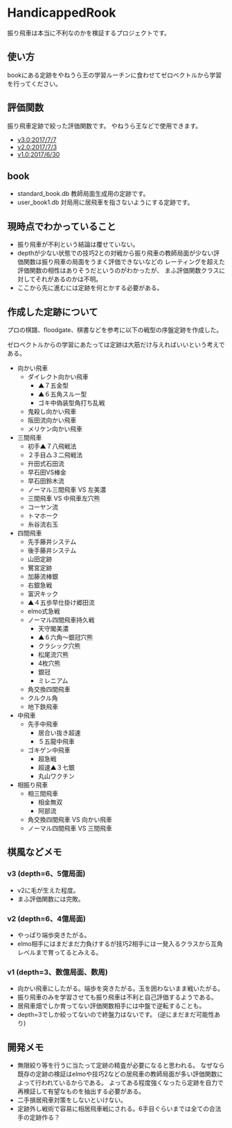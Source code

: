﻿# HandicappedRook

振り飛車は本当に不利なのかを検証するプロジェクトです。

## 使い方

bookにある定跡をやねうら王の学習ルーチンに食わせてゼロベクトルから学習を行ってください。

## 評価関数

振り飛車定跡で絞った評価関数です。
やねうら王などで使用できます。

- [v3.0:2017/7/7](https://drive.google.com/file/d/0BwUOadFWQqvjYXoxQ0ZValFkUHc/view?usp=sharing)
- [v2.0:2017/7/3](https://drive.google.com/file/d/0BwUOadFWQqvjUFVIMW8xX0dBa28/view?usp=sharing)
- [v1.0:2017/6/30](https://drive.google.com/file/d/0BwUOadFWQqvjVFFmYnRIODdsbGc/view?usp=sharing)

## book

- standard_book.db 教師局面生成用の定跡です。
- user_book1.db 対局用に居飛車を指さないようにする定跡です。

## 現時点でわかっていること

- 振り飛車が不利という結論は覆せていない。
- depthが少ない状態での技巧2との対戦から振り飛車の教師局面が少ない評価関数は振り飛車の局面をうまく評価できないなどの
レーティングを超えた評価関数の相性はありそうだというのがわかったが、
まふ評価関数クラスに対してそれがあるのかは不明。
- ここから先に進むには定跡を何とかする必要がある。

## 作成した定跡について

プロの棋譜、floodgate、棋書などを参考に以下の戦型の序盤定跡を作成した。

ゼロベクトルからの学習にあたっては定跡は大筋だけ与えればいいという考えである。

- 向かい飛車
	- ダイレクト向かい飛車
		- ▲７五金型
		- ▲６五角スルー型
		- ゴキ中偽装型角打ち乱戦
	- 鬼殺し向かい飛車
	- 阪田流向かい飛車
	- メリケン向かい飛車
- 三間飛車
	- 初手▲７八飛戦法
	- ２手目△３二飛戦法
	- 升田式石田流
	- 早石田VS棒金
	- 早石田鈴木流
	- ノーマル三間飛車 VS 左美濃
	- 三間飛車 VS 中飛車左穴熊
	- コーヤン流
	- トマホーク
	- 糸谷流右玉
- 四間飛車
	- 先手藤井システム
	- 後手藤井システム
	- 山田定跡
	- 鷺宮定跡
	- 加藤流棒銀
	- 右銀急戦
	- 富沢キック
	- ▲４五歩早仕掛け郷田流
	- elmo式急戦
	- ノーマル四間飛車持久戦
		- 天守閣美濃
		- ▲６六角～銀冠穴熊
		- クラシック穴熊
		- 松尾流穴熊
		- 4枚穴熊
		- 銀冠
		- ミレニアム
	- 角交換四間飛車
	- クルクル角
	- 地下鉄飛車
- 中飛車
	- 先手中飛車
		- 居合い抜き超速
		- ５五龍中飛車
	- ゴキゲン中飛車
		- 超急戦
		- 超速▲３七銀
		- 丸山ワクチン
- 相振り飛車
	- 相三間飛車
		- 相金無双
		- 阿部流
	- 角交換四間飛車 VS 向かい飛車
	- ノーマル四間飛車 VS 三間飛車

## 棋風などメモ

### v3 (depth=6、5億局面)
- v2に毛が生えた程度。
- まふ評価関数には完敗。

### v2 (depth=6、4億局面)
- やっぱり端歩突きたがる。
- elmo相手にはまだまだ力負けするが技巧2相手には一発入るクラスから互角レベルまで育ってるとみえる。

### v1 (depth=3、数億局面、数周)
- 向かい飛車にしたがる。端歩を突きたがる。玉を囲わないまま戦いたがる。
- 振り飛車のみを学習させても振り飛車は不利と自己評価するようである。
- 居飛車畑でしか育ってない評価関数相手には中盤で逆転することも。
- depth=3でしか絞ってないので終盤力はないです。 (逆にまだまだ可能性あり)

## 開発メモ

- 無限絞り等を行うに当たって定跡の精査が必要になると思われる。
なぜなら既存の定跡の検証はelmoや技巧2などの居飛車の教師局面が多い評価関数によって行われているからである。
よってある程度強くなったら定跡を自力で再検証して有望なものを抽出する必要がある。
- 二手損居飛車対策をしないといけない。
- 定跡外し戦術で容易に相居飛車戦にされる。6手目ぐらいまでは全ての合法手の定跡作る？

